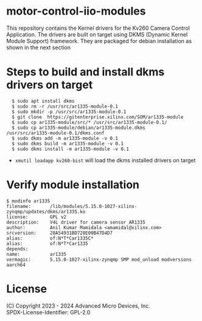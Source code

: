 # motor-control-iio-modules

This repository contains the Kernel drivers for the Kv260 Camera Control
Application. The drivers are built on target using DKMS (Dynamic Kernel Module Support) framework.
They are packaged for debian installation as shown in the next section

# Steps to build and install dkms drivers on target

```
  $ sudo apt install dkms
  $ sudo rm -r /usr/src/ar1335-module-0.1
  $ sudo mkdir -p /usr/src/ar1335-module-0.1
  $ git clone  https://gitenterprise.xilinx.com/SOM/ar1335-module
  $ sudo cp ar1335-module/src/* /usr/src/ar1335-module-0.1/
  $ sudo cp ar1335-module/debian/ar1335-module.dkms
/usr/src/ar1335-module-0.1/dkms.conf
  $ sudo dkms add -m ar1335-module -v 0.1
  $ sudo dkms build -m ar1335-module -v 0.1
  $ sudo dkms install -m ar1335-module -v 0.1
```
* `xmutil loadapp kv260-bist` will load the dkms installed drivers on target

# Verify module installation

```
$ modinfo ar1335
filename:       /lib/modules/5.15.0-1027-xilinx-zynqmp/updates/dkms/ar1335.ko
license:        GPL v2
description:    V4L driver for camera sensor AR1335
author:         Anil Kumar Mamidala <amamidal@xilinx.com>
srcversion:     28A54931BD728E00B47D4D7
alias:          of:N*T*Car1335C*
alias:          of:N*T*Car1335
depends:
name:           ar1335
vermagic:       5.15.0-1027-xilinx-zynqmp SMP mod_unload modversions aarch64
```

# License

(C) Copyright 2023 - 2024 Advanced Micro Devices, Inc.\
SPDX-License-Identifier: GPL-2.0
